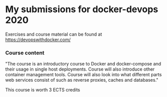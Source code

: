 # My submissions for docker-devops 2020

Exercises and course material can be found at https://devopswithdocker.com/

### Course content

"The course is an introductory course to Docker and docker-compose and their usage in single host deployments. Course will also introduce other container management tools.
Course will also look into what different parts web services consist of such as reverse proxies, caches and databases."

This course is worth 3 ECTS credits
